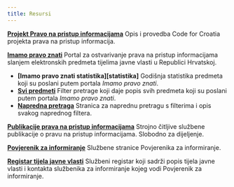 ```yaml
---
title: Resursi
---
```


**[Projekt Pravo na pristup informacijama][0-ppi-project]**
Opis i provedba Code for Croatia projekta prava na pristup informacija.

**[Imamo pravo znati][ImamoPravoZnati.org]**
Portal za ostvarivanje prava na pristup informacijama slanjem elektronskih predmeta tijelima javne vlasti u Republici Hrvatskoj.

- **[Imamo pravo znati statistika][statistika]** Godišnja statistika predmeta koji su poslani putem portala *Imamo pravo znati*.
- **[Svi predmeti][SearchAll]** Filter pretrage koji daje popis svih predmeta koji su poslani putem portala *Imamo pravo znati*.
- **[Napredna pretraga][AdvancedSearch]** Stranica za naprednu pretragu s filterima i opis svakog naprednog filtera.

**[Publikacije prava na pristup informacijama][publikacije]**
Strojno čitljive službene publikacije o pravu na pristup informacijama. Slobodno za dijeljenje.

**[Povjerenik za informiranje][PristupInfo.hr]**
Službene stranice Povjerenika za informiranje.

**[Registar tijela javne vlasti][TJV]**
Službeni registar koji sadrži popis tijela javne vlasti i kontakta službenika za informiranje kojeg vodi Povjerenik za informiranje.


[ImamoPravoZnati.org]:           https://imamopravoznati.org
[publikacije]:                   https://publikacije.imamopravoznati.org
[statisitka]:                    https://stats.imamopravoznati.org
[SearchAll]:                     http://imamopravoznati.org/list/all?#results
[0-ppi-project]:                 https://0.codeforcroatia.org/ipz
[PristupInfo.hr]:                https://www.pristupinfo.hr/
[TJV]:                           http://tjv.pristupinfo.hr/
[AdvancedSearch]:                http://imamopravoznati.org/advancedsearch
